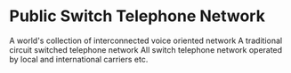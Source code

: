 # Public Switch Telephone Network
A world's collection of interconnected voice oriented network
A traditional circuit switched telephone network
All switch telephone network operated by local and international carriers etc.